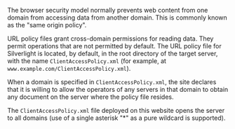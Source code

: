 The browser security model normally prevents web content from one
domain from accessing data from another domain. This is commonly known
as the "same origin policy".

URL policy files grant cross-domain
permissions for reading data. They permit operations that are not
permitted by default. The URL policy file for Silverlight is located,
by default, in the root directory of the target server, with the name
`ClientAccessPolicy.xml` (for example, at
`www.example.com/ClientAccessPolicy.xml`).

When a domain is specified
in `ClientAccessPolicy.xml`, the site declares that it is willing to
allow the operators of any servers in that domain to obtain any
document on the server where the policy file resides.

The
`ClientAccessPolicy.xml` file deployed on this website opens the
server to all domains (use of a single asterisk "*" as a pure wildcard
is supported).